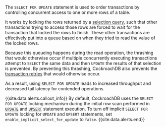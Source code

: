  The `SELECT FOR UPDATE` statement is used to order transactions by controlling concurrent access to one or more rows of a table.

It works by locking the rows returned by a [selection query][selection], such that other transactions trying to access those rows are forced to wait for the transaction that locked the rows to finish. These other transactions are effectively put into a queue based on when they tried to read the value of the locked rows.

Because this queueing happens during the read operation, the thrashing that would otherwise occur if multiple concurrently executing transactions attempt to `SELECT` the same data and then `UPDATE` the results of that selection is prevented.  By preventing this thrashing, CockroachDB also prevents the [transaction retries][retries] that would otherwise occur.

As a result, using `SELECT FOR UPDATE` leads to increased throughput and decreased tail latency for contended operations.

{{site.data.alerts.callout_info}}
By default, CockroachDB uses the `SELECT FOR UPDATE` locking mechanism during the initial row scan performed in [`UPDATE`](update.html) and [`UPSERT`](upsert.html) statement execution. To turn off implicit `SELECT FOR UPDATE` locking for `UPDATE` and `UPSERT` statements, set `enable_implicit_select_for_update` to `false`.
{{site.data.alerts.end}}

<!-- Reference Links -->

[retries]: transactions.html#transaction-retries
[selection]: selection-queries.html
